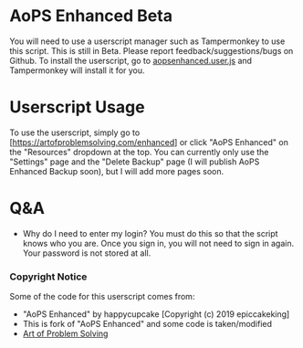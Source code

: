 # AoPS Enhanced Beta
You will need to use a userscript manager such as Tampermonkey to use this script.
This is still in Beta. Please report feedback/suggestions/bugs on Github.
To install the userscript, go to [aopsenhanced.user.js](https://github.com/AksLolCoding/AoPS-Enhanced-Beta/raw/main/aopsenhanced.user.js) and Tampermonkey will install it for you.

# Userscript Usage
To use the userscript, simply go to [https://artofproblemsolving.com/enhanced] or click "AoPS Enhanced" on the "Resources" dropdown at the top.
You can currently only use the "Settings" page and the "Delete Backup" page (I will publish AoPS Enhanced Backup soon), but I will add more pages soon.

# Q&A
- Why do I need to enter my login?
You must do this so that the script knows who you are. Once you sign in, you will not need to sign in again. Your password is not stored at all.

### Copyright Notice
Some of the code for this userscript comes from:
- "AoPS Enhanced" by happycupcake [Copyright (c) 2019 epiccakeking]
- This is fork of "AoPS Enhanced" and some code is taken/modified
- [Art of Problem Solving](https://artofproblemsolving.com)
